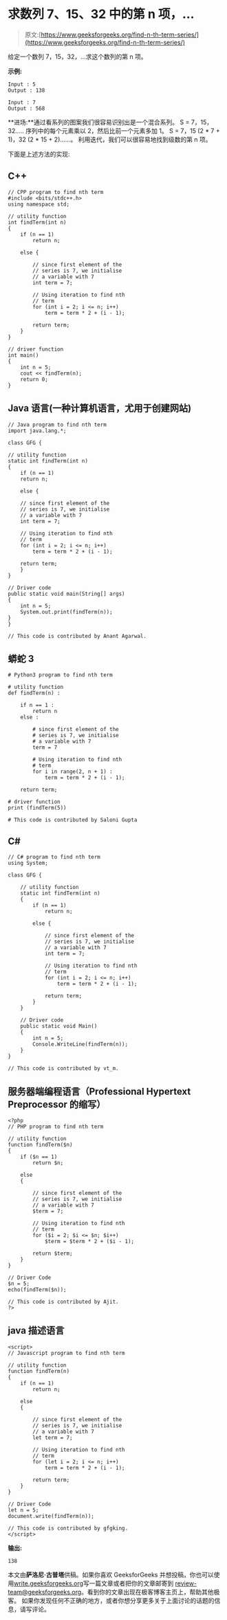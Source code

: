 # 求数列 7、15、32 中的第 n 项，…

> 原文:[https://www.geeksforgeeks.org/find-n-th-term-series/](https://www.geeksforgeeks.org/find-n-th-term-series/)

给定一个数列 7，15，32，…求这个数列的第 n 项。

**示例:**

```
Input : 5
Output : 138

Input : 7
Output : 568 
```

**进场:**通过看系列的图案我们很容易识别出是一个混合系列。
S = 7，15，32…..
序列中的每个元素乘以 2，然后比前一个元素多加 1。
S = 7，15 (2 * 7 + 1)，32 (2 * 15 + 2)……。
利用迭代，我们可以很容易地找到级数的第 n 项。

下面是上述方法的实现:

## C++

```
// CPP program to find nth term
#include <bits/stdc++.h>
using namespace std;

// utility function
int findTerm(int n)
{
    if (n == 1)
        return n;

    else {

        // since first element of the
        // series is 7, we initialise
        // a variable with 7
        int term = 7;

        // Using iteration to find nth
        // term
        for (int i = 2; i <= n; i++)
            term = term * 2 + (i - 1);       

        return term;
    }
}

// driver function
int main()
{
    int n = 5;
    cout << findTerm(n);
    return 0;
}
```

## Java 语言(一种计算机语言，尤用于创建网站)

```
// Java program to find nth term
import java.lang.*;

class GFG {

// utility function
static int findTerm(int n)
{
    if (n == 1)
    return n;

    else {

    // since first element of the
    // series is 7, we initialise
    // a variable with 7
    int term = 7;

    // Using iteration to find nth
    // term
    for (int i = 2; i <= n; i++)
        term = term * 2 + (i - 1);

    return term;
    }
}

// Driver code
public static void main(String[] args)
{
    int n = 5;
    System.out.print(findTerm(n));
}
}

// This code is contributed by Anant Agarwal.
```

## 蟒蛇 3

```
# Python3 program to find nth term

# utility function
def findTerm(n) :

    if n == 1 :
        return n
    else :

        # since first element of the
        # series is 7, we initialise
        # a variable with 7
        term = 7

        # Using iteration to find nth
        # term
        for i in range(2, n + 1) :
            term = term * 2 + (i - 1);    

    return term;

# driver function
print (findTerm(5))

# This code is contributed by Saloni Gupta
```

## C#

```
// C# program to find nth term
using System;

class GFG {

    // utility function
    static int findTerm(int n)
    {
        if (n == 1)
            return n;

        else {

            // since first element of the
            // series is 7, we initialise
            // a variable with 7
            int term = 7;

            // Using iteration to find nth
            // term
            for (int i = 2; i <= n; i++)
                term = term * 2 + (i - 1);

            return term;
        }
    }

    // Driver code
    public static void Main()
    {
        int n = 5;
        Console.WriteLine(findTerm(n));
    }
}

// This code is contributed by vt_m.
```

## 服务器端编程语言（Professional Hypertext Preprocessor 的缩写）

```
<?php
// PHP program to find nth term

// utility function
function findTerm($n)
{
    if ($n == 1)
        return $n;

    else
    {

        // since first element of the
        // series is 7, we initialise
        // a variable with 7
        $term = 7;

        // Using iteration to find nth
        // term
        for ($i = 2; $i <= $n; $i++)
            $term = $term * 2 + ($i - 1);

        return $term;
    }
}

// Driver Code
$n = 5;
echo(findTerm($n));

// This code is contributed by Ajit.
?>
```

## java 描述语言

```
<script>
// Javascript program to find nth term

// utility function
function findTerm(n)
{
    if (n == 1)
        return n;

    else
    {

        // since first element of the
        // series is 7, we initialise
        // a variable with 7
        let term = 7;

        // Using iteration to find nth
        // term
        for (let i = 2; i <= n; i++)
            term = term * 2 + (i - 1);

        return term;
    }
}

// Driver Code
let n = 5;
document.write(findTerm(n));

// This code is contributed by gfgking.
</script>
```

**输出:**

```
138
```

本文由**萨洛尼·古普塔**供稿。如果你喜欢 GeeksforGeeks 并想投稿，你也可以使用[write.geeksforgeeks.org](https://write.geeksforgeeks.org)写一篇文章或者把你的文章邮寄到 review-team@geeksforgeeks.org。看到你的文章出现在极客博客主页上，帮助其他极客。
如果你发现任何不正确的地方，或者你想分享更多关于上面讨论的话题的信息，请写评论。